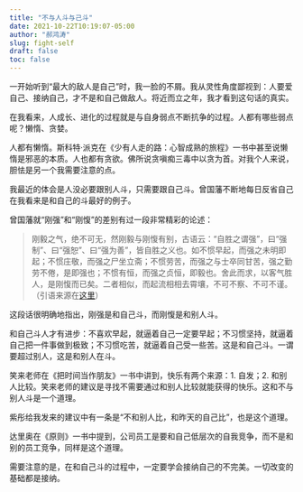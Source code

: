 ```yaml
---
title: "不与人斗与己斗"
date: 2021-10-22T10:19:07-05:00
author: "郝鸿涛"
slug: fight-self
draft: false
toc: false
---
```

一开始听到“最大的敌人是自己”时，我一脸的不屑。我从灵性角度鄙视到：人要爱自己、接纳自己，才不是和自己做敌人。将近而立之年，我才看到这句话的真实。

在我看来，人成长、进化的过程就是与自身弱点不断抗争的过程。人都有哪些弱点呢？懒惰、贪婪。

人都有懒惰。斯科特·派克在《少有人走的路：心智成熟的旅程》一书中甚至说懒惰是邪恶的本质。人也都有贪欲。佛所说贪嗔痴三毒中以贪为首。对我个人来说，胆怯是另一个我需要注意的点。

我最近的体会是人没必要跟别人斗，只需要跟自己斗。曾国藩不断地每日反省自己在我看来是和自己的斗最好的例子。

曾国藩就“刚强”和“刚愎”的差别有过一段非常精彩的论述：

>刚毅之气，绝不可无，然刚毅与刚愎有别，古语云：“自胜之谓强”，曰“强制”、曰“强恕”、曰“强为善”，皆自胜之义也。如不惯早起，而强之未明即起；不惯庄敬，而强之尸坐立斋；不惯劳苦，而强之与士卒同甘苦，强之勤劳不倦，是即强也；不惯有恒，而强之贞恒，即毅也。舍此而求，以客气胜人，是刚愎而已矣。二者相似，而起流相相去霄壤，不可不察、不可不谨。（引语来源在[这里](https://www.mingyantong.com/ju/5426538)）

这段话很明确地指出，刚强是和自己斗，而刚愎是和别人斗。

和自己斗人才有进步：不喜欢早起，就逼着自己一定要早起；不习惯坚持，就逼着自己把一件事做到极致；不习惯吃苦，就逼着自己受一些苦。这是和自己斗。一谓要超过别人，这是和别人在斗。

笑来老师在《把时间当作朋友》一书中讲到，快乐有两个来源：1. 自发；2. 和别人比较。笑来老师的建议是寻找不需要通过和别人比较就能获得的快乐。这和不与别人斗是一个道理。

紫彤给我发来的建议中有一条是“不和别人比，和昨天的自己比”，也是这个道理。

达里奥在《原则》一书中提到，公司员工是要和自己低层次的自我竞争，而不是和别的员工竞争，同样是这个道理。

需要注意的是，在和自己斗的过程中，一定要学会接纳自己的不完美。一切改变的基础都是接纳。